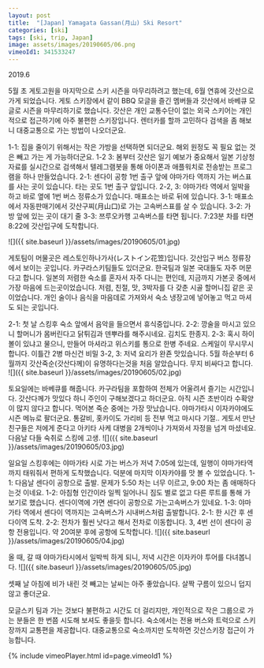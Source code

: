 ```yaml
---
layout: post
title:  "[Japan] Yamagata Gassan(月山) Ski Resort"
categories: [ski]
tags: [ski, trip, Japan]
image: assets/images/20190605/06.png
vimeoId1: 341533247
---
```


2019.6

5월 초 게토고원을 마지막으로 스키 시즌을 마무리하려고 했는데, 6월 연휴에 갓산으로 가게 되었습니다. 
게토 스키장에서 같이 BBQ 모글을 즐긴 멤버들과 갓산에서 바베큐 모글로 시즌을 마무리하기로 했습니다.
갓산은 개인 교통수단이 없는 외국 스키어는 개인적으로 접근하기에 아주 불편한 스키장입니다.
렌터카를 할까 고민하다 검색을 좀 해보니 대중교통으로 가는 방법이 나오더군요.

1-1: 집을 줄이기 위해서는 작은 가방을 선택하면 되더군요. 해외 원정도 꼭 필요 없는 것은 빼고 가는 게 가능하더군요.
1-2 3: 봄부터 갓산은 일기 예보가 중요해서 일본 기상청 자료를 실시간으로 검색해서 텔레그램봇을 통해 아이폰과 애플워치로 
   전송받는 프로그램을 하나 만들었습니다.
2-1: 센다이 공항 1번 출구 앞에 야마가타 역까지 가는 버스표를 사는 곳이 있습니다. 타는 곳도 1번 출구 앞입니다.
2-2, 3: 야마가타 역에서 일박을 하고 바로 옆에 1번 버스 정류소가 있습니다. 매표소는 바로 뒤에 있습니다.
3-1: 매표소에서 자동판매기에서 갓산구찌(月山口)로 가는 고속버스표를 살  수 있습니다.
3-2: 가방 앞에 있는 곳이 대기 줄
3-3: 쯔루오카행 고속버스를 타면 됩니다. 7:23분 차를 타면 8:22에 갓산입구에 도착합니다. 

![]({{ site.baseurl }}/assets/images/20190605/01.jpg)

게토팀이 머물곳은 레스토인하나가사(レストイン花笠)입니다. 
갓산입구 버스 정류장에서 보이는 곳입니다. 
카구라스키팀들도 있더군요. 한국팀과 일본 국대들도 자주 머문다고 합니다.
일본의 저렴한 숙소를 혼자서 자주 다니는 편인데, 지금까지 가본곳 중에서 가장 마음에 드는곳이었습니다.
저렴, 친절, 맛, 3박자를 다 갖춘 시골 할머니집 같은 곳이었습니다.
개인 술이나 음식을 마음데로 가져와서 숙소 냉장고에 넣어놓고 먹고 마셔도 되는 곳입니다.

2-1: 첫 날 스킹후 숙소 앞에서 음악을 들으면서 휴식중입니다.
2-2: 깡술을 마시고 있으니 할머니가 몸버린다고 닭튀김과 덴뿌라를 해주시네요. 김치도 한종지.
2-3: 혹시 하이볼이 있냐고 물으니, 만들어 마셔라고 위스키를 통으로 한병 주네요.
      스케일이 무시무시 합니다. 이틀간 2병 마신건 비밀
3-2, 3: 저녁 요리가 완죤 맛있습니다. 5월 하순부터 6월까지 갓산죽순(갓산다께)이 유명하다는것을 처음 알았습니다. 
         무지 비싸다고 합니다.
![]({{ site.baseurl }}/assets/images/20190605/02.jpg)

토요일에는 바베큐를 해줍니다. 카구라팀을 포함하여 전체가 어울려서 즐기는 시간입니다.
갓산다께가 맛있다 하니 주인이 구해보겠다고 하더군요. 아직 시즌 초반이라 수확양이 많지 않다고 합니다.
먹어본 죽순 중에는 가장 맛났습니다. 야마가타시 이자카야에도 시즌 메뉴로 팔더군요.
통갈비, 홋카이도 가리비 등 전부 먹고 마시다 기절..
게토서 만난 친구들은 저에게 준다고 아키타 사케 대병을 2개씩이나 가져와서 자정을 넘겨 마셨네요.
다음날 다들 숙취로 스킹에 고생.
![]({{ site.baseurl }}/assets/images/20190605/03.jpg)

일요일 스킹후에는 야마가타 시로 가는 버스가 저녁 7:05에 있는데, 일행이 야마가타역까지 태워줘서 편하게 도착했습니다.
덕분에 마지막 이자카야를 맛 볼 수 있었습니다.
1-1: 다음날 센다이 공항으로 출발. 문제가 5:50 차는 너무 이르고, 9:00 차는 좀 애매하다는것 이네요.
1-2: 아침형 인간이라 일찍 일어나니 짐도 별로 없고 다른 루트를 통해 가보기로 했습니다. 센다이역에 가면 센다이 공항으로 가는고속버스가 있네요.
1-3: 야마가타 역에서 센다이 역까지는 고속버스가 시내버스처럼 출발합니다.
2-1: 한 시간 후 센다이역 도착.
2-2: 전차가 훨씬 낫다고 해서 전차로 이동합니다. 3, 4번 선이 센다이 공항 전용입니다.
약 20여분 후에 공항에 도착합니다.
![]({{ site.baseurl }}/assets/images/20190605/04.jpg)

올 때, 갈 때 야마가타시에서 일박씩 하게 되니, 저녁 시간은 이자카야 투어를 다녀봅니다.
![]({{ site.baseurl }}/assets/images/20190605/05.jpg)

셋째 날 아침에 비가 내린 것 빼고는 날씨는 아주 좋았습니다.
살짝 구름이 있으니 덥지 않고 좋더군요.

모글스키 팀과 가는 것보다 불편하고 시간도 더 걸리지만, 개인적으로 작은 그룹으로 가는 분들은 한 번쯤 시도해 보셔도 좋을듯 합니다. 숙소에서는 전용 버스와 트럭으로 스키장까지 교통편을 제공합니다. 
대중교통으로 숙소까지만 도착하면 갓산스키장 접근이 가능합니다. 

{% include vimeoPlayer.html id=page.vimeoId1 %}
